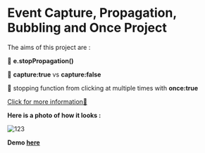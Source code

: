 # Event Capture, Propagation, Bubbling and Once Project

The aims of this project are :

🎯 **e.stopPropagation()**

🎯 **capture:true** vs **capture:false**

🎯 stopping function from clicking at multiple times with **once:true**

[Click for more information🔎](https://www.sitepoint.com/event-bubbling-javascript/#:~:text=Event%20bubbling%20is%20a%20term,a%20click%2C%20for%20example)


**Here is a photo of how it looks :**

![123](https://user-images.githubusercontent.com/37474673/104109960-0aac0980-52e4-11eb-9029-7ee2f48af304.png)

**Demo [here](https://baydarn.github.io/JS-30/25%20Event%20Capture,%20Propagation,%20Bubbling%20and%20Once/index.html)**


